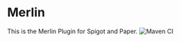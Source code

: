 # Merlin
This is the Merlin Plugin for Spigot and Paper.
![Maven CI](https://github.com/pigworlddev/Merlin/workflows/Java%20CI%20with%20Maven/badge.svg)

